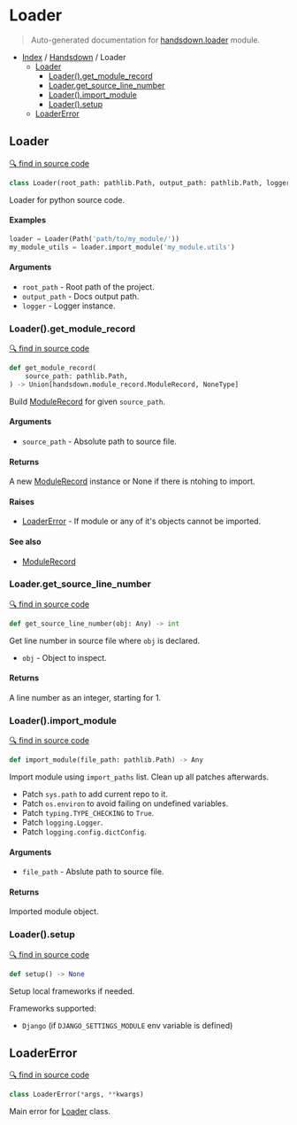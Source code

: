 # Loader

> Auto-generated documentation for [handsdown.loader](../../handsdown/loader.py) module.

- [Index](../README.md#modules) / [Handsdown](index.md#handsdown) / Loader
  - [Loader](#loader)
    - [Loader().get_module_record](#loaderget_module_record)
    - [Loader.get_source_line_number](#loaderget_source_line_number)
    - [Loader().import_module](#loaderimport_module)
    - [Loader().setup](#loadersetup)
  - [LoaderError](#loadererror)

## Loader

[🔍 find in source code](../../handsdown/loader.py#L25)

```python
class Loader(root_path: pathlib.Path, output_path: pathlib.Path, logger: logging.Logger)
```

Loader for python source code.

#### Examples

```python
loader = Loader(Path('path/to/my_module/'))
my_module_utils = loader.import_module('my_module.utils')
```

#### Arguments

- `root_path` - Root path of the project.
- `output_path` - Docs output path.
- `logger` - Logger instance.

### Loader().get_module_record

[🔍 find in source code](../../handsdown/loader.py#L83)

```python
def get_module_record(
    source_path: pathlib.Path,
) -> Union[handsdown.module_record.ModuleRecord, NoneType]
```

Build [ModuleRecord](module_record.md#modulerecord) for given `source_path`.

#### Arguments

- `source_path` - Absolute path to source file.

#### Returns

A new [ModuleRecord](module_record.md#modulerecord) instance or None if there is ntohing to import.

#### Raises

- [LoaderError](#loadererror) - If module or any of it's objects cannot be imported.

#### See also

- [ModuleRecord](module_record.md#modulerecord)

### Loader.get_source_line_number

[🔍 find in source code](../../handsdown/loader.py#L450)

```python
def get_source_line_number(obj: Any) -> int
```

Get line number in source file where `obj` is declared.

- `obj` - Object to inspect.

#### Returns

A line number as an integer, starting for 1.

### Loader().import_module

[🔍 find in source code](../../handsdown/loader.py#L229)

```python
def import_module(file_path: pathlib.Path) -> Any
```

Import module using `import_paths` list. Clean up all patches afterwards.

- Patch `sys.path` to add current repo to it.
- Patch `os.environ` to avoid failing on undefined variables.
- Patch `typing.TYPE_CHECKING` to `True`.
- Patch `logging.Logger`.
- Patch `logging.config.dictConfig`.

#### Arguments

- `file_path` - Abslute path to source file.

#### Returns

Imported module object.

### Loader().setup

[🔍 find in source code](../../handsdown/loader.py#L59)

```python
def setup() -> None
```

Setup local frameworks if needed.

Frameworks supported:
- `Django` (if `DJANGO_SETTINGS_MODULE` env variable is defined)

## LoaderError

[🔍 find in source code](../../handsdown/loader.py#L19)

```python
class LoaderError(*args, **kwargs)
```

Main error for [Loader](#loader) class.
